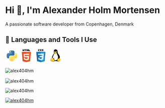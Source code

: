 <h1>Hi 👋, I'm Alexander Holm Mortensen</h1>
<p>A passionate software developer from Copenhagen, Denmark </p>
<h2>🚀 Languages and Tools I Use</h2>
<p><a target="_blank" href="https://raw.githubusercontent.com/devicons/devicon/master/icons/python/python-original.svg" style="display: inline-block;"><img src="https://raw.githubusercontent.com/devicons/devicon/master/icons/python/python-original.svg" alt="python" width="42" height="42" /></a>
<a target="_blank" href="https://raw.githubusercontent.com/devicons/devicon/master/icons/html5/html5-original-wordmark.svg" style="display: inline-block;"><img src="https://raw.githubusercontent.com/devicons/devicon/master/icons/html5/html5-original-wordmark.svg" alt="html5" width="42" height="42" /></a>
<a target="_blank" href="https://raw.githubusercontent.com/devicons/devicon/master/icons/css3/css3-original-wordmark.svg" style="display: inline-block;"><img src="https://raw.githubusercontent.com/devicons/devicon/master/icons/css3/css3-original-wordmark.svg" alt="css3" width="42" height="42" /></a>
<a target="_blank" href="https://raw.githubusercontent.com/devicons/devicon/master/icons/linux/linux-original.svg" style="display: inline-block;"><img src="https://raw.githubusercontent.com/devicons/devicon/master/icons/linux/linux-original.svg" alt="linux" width="42" height="42" /></a></p>
<p><img align="center" src="https://github-readme-stats.vercel.app/api?username=alex404hm&show_icons=true&locale=en" alt="alex404hm" /></p>
<p><img align="center" src="https://github-readme-streak-stats.herokuapp.com/?user=alex404hm&" alt="alex404hm" /></p>
<p><img src="https://github-readme-stats.vercel.app/api/top-langs?username=alex404hm&show_icons=true&locale=en&layout=compact" alt="alex404hm" /></p>
<p><a href="https://github.com/ryo-ma/github-profile-trophy"><img src="https://github-profile-trophy.vercel.app/?username=alex404hm" alt="alex404hm" /></a></p>
